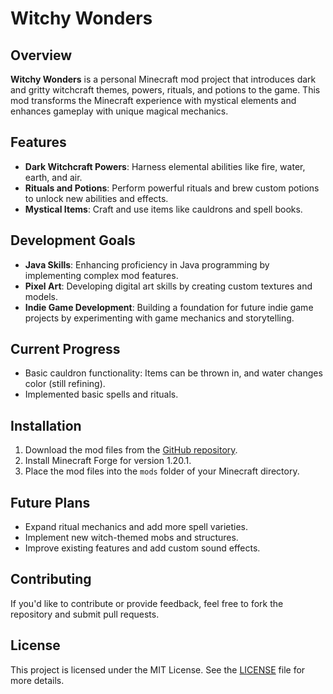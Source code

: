 # Witchy Wonders

## Overview
**Witchy Wonders** is a personal Minecraft mod project that introduces dark and gritty witchcraft themes, powers, rituals, and potions to the game. This mod transforms the Minecraft experience with mystical elements and enhances gameplay with unique magical mechanics.

## Features
- **Dark Witchcraft Powers**: Harness elemental abilities like fire, water, earth, and air.
- **Rituals and Potions**: Perform powerful rituals and brew custom potions to unlock new abilities and effects.
- **Mystical Items**: Craft and use items like cauldrons and spell books.

## Development Goals
- **Java Skills**: Enhancing proficiency in Java programming by implementing complex mod features.
- **Pixel Art**: Developing digital art skills by creating custom textures and models.
- **Indie Game Development**: Building a foundation for future indie game projects by experimenting with game mechanics and storytelling.

## Current Progress
- Basic cauldron functionality: Items can be thrown in, and water changes color (still refining).
- Implemented basic spells and rituals.

## Installation
1. Download the mod files from the [GitHub repository](https://github.com/KalifByrd/Witchy-Wonders).
2. Install Minecraft Forge for version 1.20.1.
3. Place the mod files into the `mods` folder of your Minecraft directory.

## Future Plans
- Expand ritual mechanics and add more spell varieties.
- Implement new witch-themed mobs and structures.
- Improve existing features and add custom sound effects.

## Contributing
If you'd like to contribute or provide feedback, feel free to fork the repository and submit pull requests.

## License
This project is licensed under the MIT License. See the [LICENSE](LICENSE) file for more details.
